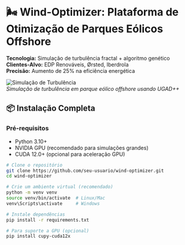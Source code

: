 # 🌬️ Wind-Optimizer: Plataforma de Otimização de Parques Eólicos Offshore

**Tecnologia:** Simulação de turbulência fractal + algoritmo genético  
**Clientes-Alvo:** EDP Renováveis, Ørsted, Iberdrola  
**Precisão:** Aumento de 25% na eficiência energética  

![Simulação de Turbulência](docs/images/wind-simulation.gif)  
*Simulação de turbulência em parque eólico offshore usando UGAD++*  

## 📦 Instalação Completa

### Pré-requisitos
- Python 3.10+
- NVIDIA GPU (recomendado para simulações grandes)
- CUDA 12.0+ (opcional para aceleração GPU)

```bash
# Clone o repositório
git clone https://github.com/seu-usuario/wind-optimizer.git
cd wind-optimizer

# Crie um ambiente virtual (recomendado)
python -m venv venv
source venv/bin/activate  # Linux/Mac
venv\Scripts\activate     # Windows

# Instale dependências
pip install -r requirements.txt

# Para suporte a GPU (opcional)
pip install cupy-cuda12x
